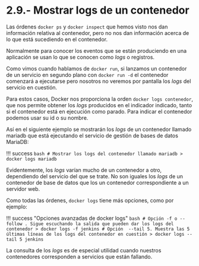 # 2.9.- Mostrar logs de un contenedor

Las órdenes `docker ps` y `docker inspect` que hemos visto nos dan información relativa al contenedor, pero no nos dan información acerca de lo que está sucediendo en el contenedor. 

Normalmente para conocer los eventos que se están produciendo en una aplicación se usan lo que se conocen como *logs* o registros. 

Como vimos cuando hablamos de `docker run`, si lanzamos un contenedor de un servicio en segundo plano con `docker run -d` el contenedor comenzará a ejecutarse pero nosotros no veremos por pantalla los *logs* del servicio en cuestión.

Para estos casos, Docker nos proporciona la orden `docker logs contenedor`, que nos permite obtener los *logs* producidos en el indicador indicado, tanto si el contenedor está en ejecución como parado. Para indicar el contenedor podemos usar su id o su nombre.

Así en el siguiente ejemplo se mostrarán los *logs* de un contenedor llamado mariadb que está ejecutando el servicio de gestión de bases de datos MariaDB:

!!! success
    ```bash
    # Mostrar los logs del contenedor llamado mariadb
    > docker logs mariadb
    ```

Evidentemente, los *logs* varían mucho de un contenedor a otro, dependiendo del servicio del que se trate. No son iguales los *logs* de un contenedor de base de datos que los un contenedor correspondiente a un servidor web.

Como todas las órdenes, `docker logs` tiene más opciones, como por ejemplo:

!!! success "Opciones avanzadas de docker logs"
    ```bash
    # Opción -f o --follow . Sigue escuchando la salida que pueden dar los logs del contenedor
    > docker logs -f jenkins
    # Opción  --tail 5. Muestra las 5 últimas líneas de los logs del contenedor en cuestión
    > docker logs --tail 5 jenkins
    ```

La consulta de los *logs* es de especial utilidad cuando nuestros contenedores corresponden a servicios que están fallando.
